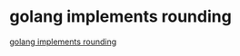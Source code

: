 # golang implements rounding
[golang implements rounding](https://aiwithcloud.com/2022/09/15/golang_implements_rounding/)